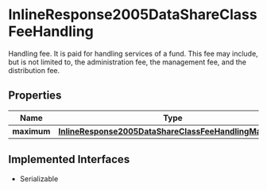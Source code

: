 

# InlineResponse2005DataShareClassFeeHandling

Handling fee. It is paid for handling services of a fund. This fee may include, but is not limited to, the administration fee, the management fee, and the distribution fee.

## Properties

Name | Type | Description | Notes
------------ | ------------- | ------------- | -------------
**maximum** | [**InlineResponse2005DataShareClassFeeHandlingMaximum**](InlineResponse2005DataShareClassFeeHandlingMaximum.md) |  |  [optional]


## Implemented Interfaces

* Serializable



